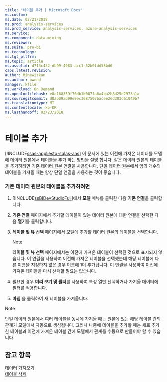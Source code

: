 ```yaml
---
title: "테이블 추가 | Microsoft Docs"
ms.custom: 
ms.date: 02/21/2018
ms.prod: analysis-services
ms.prod_service: analysis-services, azure-analysis-services
ms.service: 
ms.component: data-mining
ms.reviewer: 
ms.suite: pro-bi
ms.technology: 
ms.tgt_pltfrm: 
ms.topic: article
ms.assetid: d713c432-db99-4983-acc1-52b0fdd58bd6
caps.latest.revision: 
author: Minewiskan
ms.author: owend
manager: kfile
ms.workload: On Demand
ms.openlocfilehash: e8a168359f76db1b0871a6a4ba2b8d25d2973a1a
ms.sourcegitcommit: d8ab09ad99e9ec30875076acee2ed303d61049b7
ms.translationtype: MT
ms.contentlocale: ko-KR
ms.lasthandoff: 02/23/2018
---
```

# <a name="add-a-table"></a>테이블 추가
[!INCLUDE[ssas-appliesto-sqlas-aas](../../includes/ssas-appliesto-sqlas-aas.md)]
이 문서에 있는 이전에 가져온 데이터를 모델에 데이터 원본에서 테이블을 추가 하는 방법을 설명 합니다. 같은 데이터 원본의 테이블을 추가하려면 기존 데이터 원본 연결을 사용합니다. 단일 데이터 원본에서 임의 개수의 테이블을 가져올 때는 항상 단일 연결을 사용하는 것이 좋습니다.  
  
### <a name="to-add-a-table-from-an-existing-data-source"></a>기존 데이터 원본의 테이블을 추가하려면  
  
1.  [!INCLUDE[ssBIDevStudioFull](../../includes/ssbidevstudiofull-md.md)]에서 **모델** 메뉴를 클릭한 다음 **기존 연결**을 클릭합니다.  
  
2.  **기존 연결** 페이지에서 추가할 테이블이 있는 데이터 원본에 대한 연결을 선택한 다음 **열기**를 클릭합니다.  
  
3.  **테이블 및 뷰 선택** 페이지에서 모델에 추가할 데이터 원본의 테이블을 선택합니다.  
  
    > [!NOTE]  
    >  **테이블 및 뷰 선택** 페이지에서는 이전에 가져온 테이블이 선택된 것으로 표시되지 않습니다.  이 연결을 사용하여 이전에 가져온 테이블을 선택했는데 해당 테이블에 다른 이름을 지정하지 않은 경우 이름에 1이 추가됩니다. 이 연결을 사용하여 이전에 가져온 테이블을 다시 선택할 필요는 없습니다.  
  
4.  필요한 경우 **미리 보기 및 필터**를 사용하여 특정 열만 선택하거나 가져올 데이터에 필터를 적용합니다.  
  
5.  **마침** 을 클릭하여 새 테이블을 가져옵니다.  
  
> [!NOTE]  
>  단일 데이터 원본에서 여러 테이블을 동시에 가져올 때는 원본에 있는 해당 테이블 간의 관계가 모델에서 자동으로 생성됩니다. 그러나 나중에 테이블을 추가할 때는 새로 추가한 테이블과 이전에 가져온 테이블 간에 모델에서 관계를 수동으로 만들어야 할 수 있습니다.  
  
## <a name="see-also"></a>참고 항목  
 [데이터 가져오기](http://msdn.microsoft.com/library/6617b2a2-9f69-433e-89e0-4c5dc92982cf)   
 [테이블 삭제](../../analysis-services/tabular-models/delete-a-table-ssas-tabular.md)  
  
  
